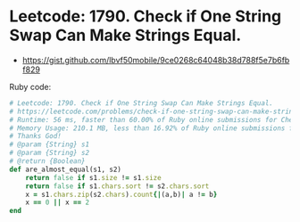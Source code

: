 # Leetcode: 1790. Check if One String Swap Can Make Strings Equal.

- https://gist.github.com/lbvf50mobile/9ce0268c64048b38d788f5e7b6fbf829

Ruby code:
```Ruby
# Leetcode: 1790. Check if One String Swap Can Make Strings Equal.
# https://leetcode.com/problems/check-if-one-string-swap-can-make-strings-equal/
# Runtime: 56 ms, faster than 60.00% of Ruby online submissions for Check if One String Swap Can Make Strings Equal.
# Memory Usage: 210.1 MB, less than 16.92% of Ruby online submissions for Check if One String Swap Can Make Strings Equal.
# Thanks God!
# @param {String} s1
# @param {String} s2
# @return {Boolean}
def are_almost_equal(s1, s2)
    return false if s1.size != s1.size
    return false if s1.chars.sort != s2.chars.sort
    x = s1.chars.zip(s2.chars).count{|(a,b)| a != b}
    x == 0 || x == 2
end
```

